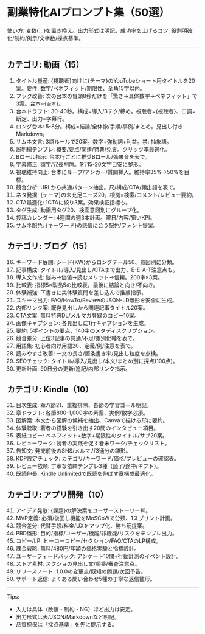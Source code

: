 # 副業特化AIプロンプト集（50選）

使い方: 変数{...}を置き換え。出力形式は明記。成功率を上げるコツ: 役割明確化/制約/例示/文字数/採点基準。

---

## カテゴリ: 動画（15）
1. タイトル量産: {視聴者}向けに{テーマ}のYouTubeショート用タイトルを20案。要件: 数字/ベネフィット/期限性、全角15字以内。
2. フック改善: 次の台本の冒頭8秒だけを「驚き→具体数字→ベネフィット」で3案。台本=```{台本}```。
3. 台本ドラフト: 30-40秒。構成=導入/3テク/締め。視聴者={視聴者}、口調=断定、出力=字幕行。
4. ロング台本: 5-8分。構成=結論/全体像/手順/事例/まとめ。見出し付きMarkdown。
5. サムネ文言: 3語ルールで20案。数字+強動詞+利益。禁: 抽象語。
6. 説明欄テンプレ: 概要/要点/関連/特典/免責。クリック率最適化。
7. Bロール指示: 台本行ごとに推奨Bロール/効果音を表で。
8. 字幕修正: 誤字/冗長削除。1行15-20文字目安に整形。
9. 視聴維持向上: 台本にループ/アンカー/質問挿入。維持率35%→50%を目標。
10. 競合分析: URLから共通パターン抽出。尺/構成/CTA/頻出語を表で。
11. ネタ発掘: {テーマ}の未充足ニーズ20。根拠=検索/コメント/レビュー要約。
12. CTA最適化: 1CTAに絞り3案。効果検証指標も。
13. タグ生成: 動画用タグ20、検索意図別にグループ化。
14. 投稿カレンダー: 4週間の週3本計画。曜日/内容/狙いKPI。
15. サムネ配色: {キーワード}の感情に合う配色/フォント提案。

## カテゴリ: ブログ（15）
16. キーワード展開: シード{KW}からロングテール50、意図別に分類。
17. 記事構成: タイトル/導入/見出し/CTAまで出力、E-E-A-T注意点も。
18. 導入文作成: 悩み→価値→読むメリット→信頼。200字×3案。
19. 比較表: 指標5×製品5の比較表。最後に結論と向き/不向き。
20. 体験補強: 下書きに実体験質問を差し込んで推敲指示。
21. スキーマ出力: FAQ/HowTo/ReviewのJSON-LD雛形を安全に生成。
22. 内部リンク案: 既存見出しから関連記事タイトル20案。
23. CTA文案: 無料特典DL/メルマガ登録のコピー10案。
24. 画像キャプション: 各見出しに1行キャプションを生成。
25. 要約: 5ポイントの要点、140字のメタディスクリプション。
26. 競合差分: 上位3記事の共通/不足/差別化軸を表で。
27. 用語集: 初心者向け用語20、定義/例/注意を表で。
28. 読みやすさ改善: 一文の長さ/箇条書き率/見出し粒度を点検。
29. SEOチェック: タイトル/導入/見出し/本文/まとめ別に採点(100点)。
30. 更新計画: 90日分の更新/追記/内部リンク指示。

## カテゴリ: Kindle（10）
31. 目次生成: 章7/節21、重複排除、各節の学習ゴール明記。
32. 章ドラフト: 各節800-1,000字の素案、実例/数字必須。
33. 図解案: 本文から図解の候補を抽出、Canvaで描ける形に要約。
34. 体験聴取: 著者の経験を引き出す20問のインタビュー項目。
35. 表紙コピー: ベネフィット+数字+期限性のタイトル/サブ20案。
36. レビューワーク: 読者の実践を促す巻末ワーク/チェックリスト。
37. 告知文: 発売前後のSNS/メルマガ3通分の雛形。
38. KDP設定チェック: カテゴリ/キーワード/価格/プレビューの確認表。
39. レビュー依頼: 丁寧な依頼テンプレ3種（読了/途中/ギフト）。
40. 既読伸長: Kindle Unlimitedで既読を伸ばす章構成最適化。

## カテゴリ: アプリ開発（10）
41. アイデア発散: {課題}の解決案をユーザーストーリー10。
42. MVP定義: 必須/後回し機能をMoSCoWで分類、1スプリント計画。
43. 競合差分: 代替手段/料金/UXをマップ化、勝ち筋提案。
44. PRD雛形: 目的/指標/ユーザー/機能/非機能/リスクをテンプレ出力。
45. コピー/LP: ヒーローコピー/セクション/FAQ/CTAのLP構成。
46. 課金戦略: 無料/480円/年額の価格実験と指標設計。
47. ユーザーフィードバック: アンケート10問+行動計測のイベント設計。
48. ストア素材: スクショの見出し文/順番/審査注意点。
49. リリースノート: 1.0.0の変更点/既知の問題/次回予告。
50. サポート返信: よくある問い合わせ5種の丁寧な返信雛形。

---

Tips:
- 入力は具体（数値・制約・NG）ほど出力は安定。
- 出力形式は表/JSON/Markdownなど明記。
- 品質担保は「採点基準」を先に提示する。
